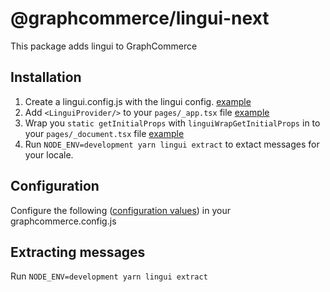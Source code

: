 # @graphcommerce/lingui-next

This package adds lingui to GraphCommerce

## Installation

1. Create a lingui.config.js with the lingui config.
   [example](../../examples/magento-graphcms/lingui.config.js)
2. Add `<LinguiProvider/>` to your `pages/_app.tsx` file
   [example](../../examples/magento-graphcms/pages/_app.tsx)
3. Wrap you `static getInitialProps` with `linguiWrapGetInitialProps` in to your
   `pages/_document.tsx` file
   [example](../../examples/magento-graphcms/pages/_document.tsx)
4. Run `NODE_ENV=development yarn lingui extract` to extact messages for your
   locale.

## Configuration

Configure the following ([configuration values](./Config.graphqls)) in your
graphcommerce.config.js

## Extracting messages

Run `NODE_ENV=development yarn lingui extract`
